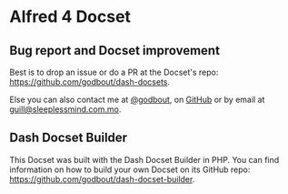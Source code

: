 Alfred 4 Docset
=======================

## Bug report and Docset improvement

Best is to drop an issue or do a PR at the Docset's repo: https://github.com/godbout/dash-docsets.

Else you can also contact me at [@godbout](https://twitter.com/godbout), on [GitHub](https://github.com/godbout) or by email at guill@sleeplessmind.com.mo.

## Dash Docset Builder

This Docset was built with the Dash Docset Builder in PHP. You can find information on how to build your own Docset on its GitHub repo: https://github.com/godbout/dash-docset-builder.
